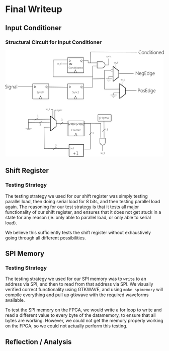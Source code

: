 # Final Writeup

## Input Conditioner

### Structural Circuit for Input Conditioner

![InputConditioner](inputConditioner.png)

## Shift Register

### Testing Strategy

The testing strategy we used for our shift register was simply testing parallel load, then doing serial load for 8 bits, and then testing parallel load again. The reasoning for our test strategy is that it tests all major functionality of our shift register, and ensures that it does not get stuck in a state for any reason (ie. only able to parallel load, or only able to serial load).

We believe this sufficiently tests the shift register without exhaustively going through all different possibilities.

## SPI Memory

### Testing Strategy

The testing strategy we used for our SPI memory was to `write` to an address via SPI, and then to read from that address via SPI. We visually verified correct functionality using GTKWAVE, and using `make spimemory` will compile everything and pull up gtkwave with the required waveforms available.

To test the SPI memory on the FPGA, we would write a for loop to write and read a different value to every byte of the datamemory, to ensure that all bytes are working. However, we could not get the memory properly working on the FPGA, so we could not actually perform this testing.


## Reflection / Analysis

